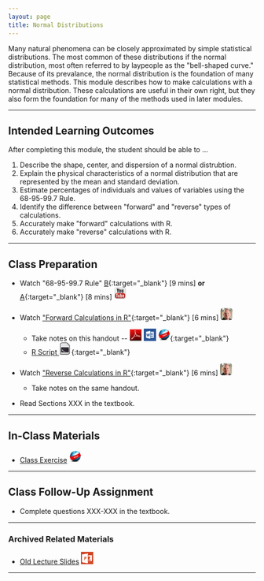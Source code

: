 ```yaml
---
layout: page
title: Normal Distributions
---
```


Many natural phenomena can be closely approximated by simple statistical distributions.  The most common of these distributions if the normal distribution, most often referred to by laypeople as the "bell-shaped curve."  Because of its prevalance, the normal distribution is the foundation of many statistical methods.  This module describes how to make calculations with a normal distribution.  These calculations are useful in their own right, but they also form the foundation for many of the methods used in later modules.

----

## Intended Learning Outcomes
After completing this module, the student should be able to ...

1. Describe the shape, center, and dispersion of a normal distrubtion.
1. Explain the physical characteristics of a normal distribution that are represented by the mean and standard deviation.
1. Estimate percentages of individuals and values of variables using the 68-95-99.7 Rule.
1. Identify the difference between "forward" and "reverse" types of calculations.
1. Accurately make "forward" calculations with R.
1. Accurately make "reverse" calculations with R.

----

## Class Preparation

* Watch "68-95-99.7 Rule" [B](https://www.youtube.com/v/PJPXFOK8F8E?version=3&autoplay=1){:target="_blank"} [9 mins] **or** [A](https://www.youtube.com/v/cgxPcdPbujI?version=3&autoplay=1){:target="_blank"} [8 mins] ![YouTube](../../img/youtube.png)

* Watch ["Forward Calculations in R"](https://vimeo.com/user45324800/normdist-forward){:target="_blank"} [6 mins] ![Ogle](../../img/dhovid.png)
    * Take notes on this handout -- [![PDF](../../img/pdf.png)](RHO.pdf) [![MSWord](../../img/word.png)](RHO.docx) [![Webpage](../../img/web.png)](RHO.html){:target="_blank"}
    * [R Script ![R Script](../../img/script.png)](RHO.R){:target="_blank"}
* Watch ["Reverse Calculations in R"](https://vimeo.com/user45324800/normdist-reverse){:target="_blank"} [6 mins] ![Ogle](../../img/dhovid.png)
    * Take notes on the same handout.
* Read Sections XXX in the textbook.

----

## In-Class Materials

* [Class Exercise](CE.html) ![Webpage](../../img/web.png)

----

## Class Follow-Up Assignment

* Complete questions XXX-XXX in the textbook.

----

### Archived Related Materials

* [Old Lecture Slides](PPT_old.pptx) ![PowerPoint](../../img/ppt.png)

----

<style type="text/css">
header.header-page .page-heading h1 {
  font-size: 45px;
  margin-top: 0;
}
</style>
